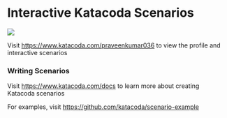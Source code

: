 # Interactive Katacoda Scenarios

[![](http://shields.katacoda.com/katacoda/praveenkumar036/count.svg)](https://www.katacoda.com/praveenkumar036 "Get your profile on Katacoda.com")

Visit https://www.katacoda.com/praveenkumar036 to view the profile and interactive scenarios

### Writing Scenarios
Visit https://www.katacoda.com/docs to learn more about creating Katacoda scenarios

For examples, visit https://github.com/katacoda/scenario-example
